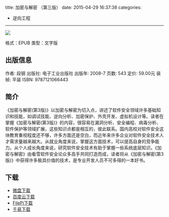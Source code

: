 title: 加密与解密 （第三版）
date: 2015-04-29 16:37:38
categories:
  - 逆向工程
---

![](http://img3.douban.com/lpic/s5915112.jpg)

格式：EPUB
类型：文字版

<!--more-->

## 出版信息 ##

作者: 段钢 
出版社: 电子工业出版社
出版年: 2008-7
页数: 543
定价: 59.00元
装帧: 平装
ISBN: 9787121066443

## 简介 ##

《加密与解密(第3版)》以加密与解密为切入点，讲述了软件安全领域许多基础知识和技能，如调试技能、逆向分析、加密保护、外壳开发、虚拟机设计等。读者在掌握《加密与解密(第3版)》的内容，很容易在漏洞分析、安全编程、病毒分析、软件保护等领域扩展，这些知识点都是相互的，彼此联系。国内高校对软件安全这块教育重视程度还不够，许多方面还是空白，而近年来许多企业对软件安全技术人才需求量越来越大。从就业角度来说，掌握这方面技术，可以提高自身的竞争能力。从个人成长角度来说，研究软件安全技术有助于掌握一些系统底层知识。《加密与解密》由看雪软件安全论众多高手共同打造而成，读者将从《加密与解密(第3版)》中获得许多极具价值的技术，是专业开发人员不可多得的一本好书。

## 下载 ##

* [微盘下载](http://vdisk.weibo.com/s/aADaW4YROA2Pw)
* [百度云下载](http://pan.baidu.com/s/1sjFiY3z)
* [FilePi下载](http://filepi.com/i/dvsTNDj)
* [千易下载](http://1000eb.com/1ggg6)
